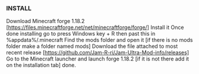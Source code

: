 ### INSTALL

Download Minecraft forge 1.18.2 [https://files.minecraftforge.net/net/minecraftforge/forge/]
Install it
Once done installing go to press Windows key + R then past this in %appdata%/.minecraft
Find the mods folder and open it [if there is no mods folder make a folder named mods]
Download the file attached to most recent release [https://github.com/Jam-R-ri/Jam-Ultra-Mod-info/releases]
Go to the Minecraft launcher and launch forge 1.18.2 [if it is not there add it on the installation tab]
done.
